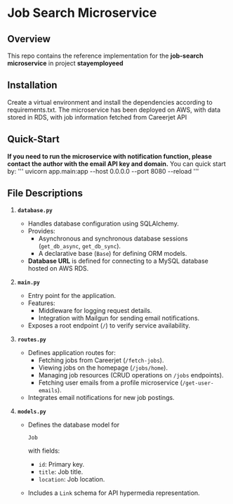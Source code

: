 # Job Search Microservice



## Overview

This repo contains the reference implementation for the **job-search microservice** in project **stayemployeed**

## Installation

Create a virtual environment and install the dependencies according to requirements.txt. The microservice has been deployed on AWS, with data stored in RDS, with job information fetched from Careerjet API

## Quick-Start

**If you need to run the microservice with notification function, please contact the author with the email API key and domain.**
You can quick start by:
''' uvicorn app.main:app --host 0.0.0.0 --port 8080 --reload '''

## File Descriptions

1. **`database.py`**

   - Handles database configuration using SQLAlchemy.
   - Provides:
     - Asynchronous and synchronous database sessions (`get_db_async`, `get_db_sync`).
     - A declarative base (`Base`) for defining ORM models.
   - **Database URL** is defined for connecting to a MySQL database hosted on AWS RDS.

2. **`main.py`**

   - Entry point for the application.
   - Features:
     - Middleware for logging request details.
     - Integration with Mailgun for sending email notifications.
   - Exposes a root endpoint (`/`) to verify service availability.

3. **`routes.py`**

   - Defines application routes for:
     - Fetching jobs from Careerjet (`/fetch-jobs`).
     - Viewing jobs on the homepage (`/jobs/home`).
     - Managing job resources (CRUD operations on `/jobs` endpoints).
     - Fetching user emails from a profile microservice (`/get-user-emails`).
   - Integrates email notifications for new job postings.

4. **`models.py`**

   - Defines the database model for 

     ```
     Job
     ```

      with fields:

     - `id`: Primary key.
     - `title`: Job title.
     - `location`: Job location.

   - Includes a `Link` schema for API hypermedia representation.

